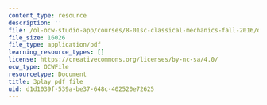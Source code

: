 ```yaml
---
content_type: resource
description: ''
file: /ol-ocw-studio-app/courses/8-01sc-classical-mechanics-fall-2016/d1d1039f539abe37648c402520e72625_Uoukes39gb0.pdf
file_size: 16026
file_type: application/pdf
learning_resource_types: []
license: https://creativecommons.org/licenses/by-nc-sa/4.0/
ocw_type: OCWFile
resourcetype: Document
title: 3play pdf file
uid: d1d1039f-539a-be37-648c-402520e72625
---
```

